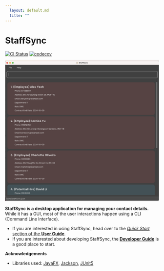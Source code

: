 ```yaml
---
  layout: default.md
  title: ""
---
```


# StaffSync

[![CI Status](https://github.com/se-edu/addressbook-level3/workflows/Java%20CI/badge.svg)](https://github.com/se-edu/addressbook-level3/actions)
[![codecov](https://codecov.io/gh/se-edu/addressbook-level3/branch/master/graph/badge.svg)](https://codecov.io/gh/se-edu/addressbook-level3)

![Ui](images/Ui.png)

**StaffSync is a desktop application for managing your contact details.** While it has a GUI, most of the user interactions happen using a CLI (Command Line Interface).

* If you are interested in using StaffSync, head over to the [_Quick Start_ section of the **User Guide**](UserGuide.html#quick-start).
* If you are interested about developing StaffSync, the [**Developer Guide**](DeveloperGuide.html) is a good place to start.


**Acknowledgements**

* Libraries used: [JavaFX](https://openjfx.io/), [Jackson](https://github.com/FasterXML/jackson), [JUnit5](https://github.com/junit-team/junit5)
